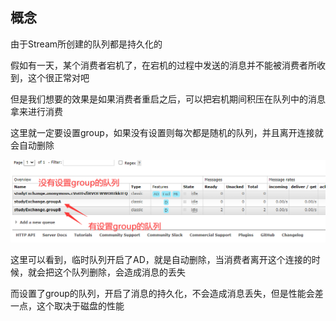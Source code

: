 ## 概念

由于Stream所创建的队列都是持久化的

假如有一天，某个消费者宕机了，在宕机的过程中发送的消息并不能被消费者所收到，这个很正常对吧

但是我们想要的效果是如果消费者重启之后，可以把宕机期间积压在队列中的消息拿来进行消费

这里就一定要设置group，如果没有设置则每次都是随机的队列，并且离开连接就会自动删除

![image-20230414132226717](image/35.Stream%E7%9A%84%E6%8C%81%E4%B9%85%E5%8C%96/image-20230414132226717.png)

这里可以看到，临时队列开启了AD，就是自动删除，当消费者离开这个连接的时候，就会把这个队列删除，会造成消息的丢失

而设置了group的队列，开启了消息的持久化，不会造成消息丢失，但是性能会差一点，这个取决于磁盘的性能